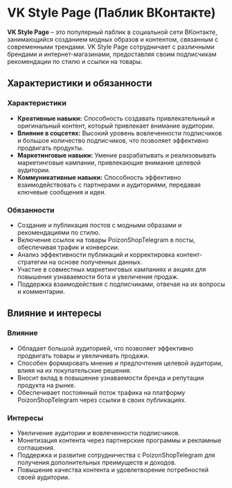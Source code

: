 # VK Style Page (Паблик ВКонтакте)

**VK Style Page** – это популярный паблик в социальной сети ВКонтакте, занимающийся созданием модных образов и контентом, связанным с современными трендами. VK Style Page сотрудничает с различными брендами и интернет-магазинами, предоставляя своим подписчикам рекомендации по стилю и ссылки на товары.

## Характеристики и обязанности

### Характеристики
- **Креативные навыки:** Способность создавать привлекательный и оригинальный контент, который привлекает внимание аудитории.
- **Влияние в соцсетях:** Высокий уровень вовлеченности подписчиков и большое количество подписчиков, что позволяет эффективно продвигать продукты.
- **Маркетинговые навыки:** Умение разрабатывать и реализовывать маркетинговые кампании, привлекающие внимание целевой аудитории.
- **Коммуникативные навыки:** Способность эффективно взаимодействовать с партнерами и аудиториями, передавая ключевые сообщения и идеи.

### Обязанности
- Создание и публикация постов с модными образами и рекомендациями по стилю.
- Включение ссылок на товары PoizonShopTelegram в посты, обеспечивая трафик и конверсии.
- Анализ эффективности публикаций и корректировка контент-стратегии на основе полученных данных.
- Участие в совместных маркетинговых кампаниях и акциях для повышения узнаваемости бота и увеличения продаж.
- Поддержка взаимодействия с подписчиками, отвечая на их вопросы и комментарии.

## Влияние и интересы

### Влияние
- Обладает большой аудиторией, что позволяет эффективно продвигать товары и увеличивать продажи.
- Способен формировать мнение и предпочтения целевой аудитории, влияя на их покупательские решения.
- Вносит вклад в повышение узнаваемости бренда и репутации продукта на рынке.
- Обеспечивает постоянный поток трафика на платформу PoizonShopTelegram через ссылки в своих публикациях.

### Интересы
- Увеличение аудитории и вовлеченности подписчиков.
- Монетизация контента через партнерские программы и рекламные соглашения.
- Поддержка и развитие сотрудничества с PoizonShopTelegram для получения дополнительных преимуществ и доходов.
- Повышение качества контента и удовлетворение потребностей своей аудитории.

